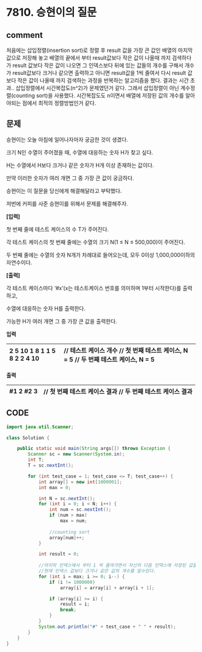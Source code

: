 # 7810. 승현이의 질문

## comment

 처음에는 삽입정렬\(insertion sort\)로 정렬 후 result 값을 가장 큰 값인 배열의 마지막 값으로 저장해 놓고 배열의 끝에서 부터 result값보다 작은 값이 나올때 까지 검색하다가 result 값보다 작은 값이 나오면 그 인덱스보다 뒤에 있는 값들의 개수를 구해서 개수가 result값보다 크거나 같으면 출력하고 아니면 result값을 1씩 줄여서 다시 result 값보다 작은 값이 나올때 까지 검색하는 과정을 반복하는 알고리즘을 짰다. 결과는 시간 초과.. 삽입정렬에서 시간복잡도\(n^2\)가 문제였던거 같다. 그래서 삽입정렬이 아닌 계수정렬\(counting sort\)을 사용했다. 시간복잡도도 n이면서 배열에 저장된 값의 개수를 알아야되는 점에서 최적의 정렬방법인거 같다.

## 문제

승현이는 오늘 아침에 일어나자마자 궁금한 것이 생겼다.  
  
크기 N인 수열이 주어졌을 때, 수열에 대응하는 숫자 H가 찾고 싶다.  
  
H는 수열에서 H보다 크거나 같은 숫자가 H개 이상 존재하는 값이다.  
  
만약 이러한 숫자가 여러 개면 그 중 가장 큰 값이 궁금하다.  
  
승현이는 이 질문을 당신에게 해결해달라고 부탁했다.  
  
저번에 커피를 사준 승현이를 위해서 문제를 해결해주자.  
  
  
**\[입력\]**  
  
첫 번째 줄에 테스트 케이스의 수 T가 주어진다.  
  
각 테스트 케이스의 첫 번째 줄에는 수열의 크기 N\(1 ≤ N ≤ 500,000\)이 주어진다.  
  
두 번째 줄에는 수열의 숫자 N개가 차례대로 들어오는데, 모두 0이상 1,000,000이하의 자연수이다.  
  
  
**\[출력\]**  
  
각 테스트 케이스마다 ‘\#x’\(x는 테스트케이스 번호를 의미하며 1부터 시작한다\)를 출력하고,  
  
수열에 대응하는 숫자 H를 출력한다.  
  
가능한 H가 여러 개면 그 중 가장 큰 값을 출력한다.

**입력**

| 2 5 10 1 8 1 1 5 8 2 2 4 10 | // 테스트 케이스 개수 // 첫 번째 테스트 케이스, N = 5  // 두 번째 테스트 케이스, N = 5   |
| :--- | :--- |


**출력**

| \#1 2 \#2 3 | // 첫 번째 테스트 케이스 결과 // 두 번째 테스트 케이스 결과 |
| :--- | :--- |


## CODE

```java
import java.util.Scanner;

class Solution {

	public static void main(String args[]) throws Exception {
		Scanner sc = new Scanner(System.in);
		int T;
		T = sc.nextInt();

		for (int test_case = 1; test_case <= T; test_case++) {
			int array[] = new int[1000001];
			int max = 0;

			int N = sc.nextInt();
			for (int i = 0; i < N; i++) {
				int num = sc.nextInt();
				if (num > max)
					max = num;
				
				//counting sort
				array[num]++;
			}

			int result = 0;
			
			//마지막 인덱스에서 부터 1 씩 줄여가면서 자신의 다음 인덱스에 저장된 값을 자신과 더해주면 
			//현재 인덱스 값보다 크거나 같은 값의 개수를 알수있다.
			for (int i = max; i >= 0; i--) {
				if (i != 1000000)
					array[i] = array[i] + array[i + 1];

				if (array[i] >= i) {
					result = i;
					break;
				}
			}
			System.out.println("#" + test_case + " " + result);
		}
	}
}
```

